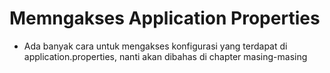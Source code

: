 # Memngakses Application Properties
* Ada banyak cara untuk mengakses konfigurasi yang terdapat di application.properties, nanti akan dibahas di chapter masing-masing
